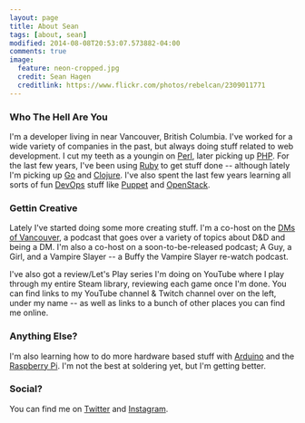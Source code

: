 ```yaml
---
layout: page
title: About Sean
tags: [about, sean]
modified: 2014-08-08T20:53:07.573882-04:00
comments: true
image:
  feature: neon-cropped.jpg
  credit: Sean Hagen
  creditlink: https://www.flickr.com/photos/rebelcan/2309011771
---
```


### Who The Hell Are You

I'm a developer living in near Vancouver, British Columbia. I've worked for a wide variety of companies in the past, but always doing stuff related to web development. I cut my teeth as a youngin on [Perl](1), later picking up [PHP](2). For the last few years, I've been using [Ruby](3) to get stuff done -- although lately I'm picking up [Go](4) and [Clojure](5). I've also spent the last few years learning all sorts of fun [DevOps](6) stuff like [Puppet](7) and [OpenStack](8).

### Gettin Creative

Lately I've started doing some more creating stuff. I'm a co-host on the [DMs of Vancouver](http://dmsofvancouver.ca), a podcast that goes over a variety of topics about D&D and being a DM. I'm also a co-host on a soon-to-be-released podcast; A Guy, a Girl, and a Vampire Slayer -- a Buffy the Vampire Slayer re-watch podcast. 

I've also got a review/Let's Play series I'm doing on YouTube where I play
through my entire Steam library, reviewing each game once I'm done. You can find
links to my YouTube channel & Twitch channel over on the left, under my name --
as well as links to a bunch of other places you can find me online.

### Anything Else?

I'm also learning how to do more hardware based stuff with [Arduino](9) and the [Raspberry Pi](10). I'm not the best at soldering yet, but I'm getting better.

### Social?

You can find me on [Twitter](https://twitter.com/seanhagen) and [Instagram](https://www.instagram.com/seanpatrickhagen/).

